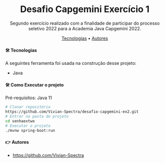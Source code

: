 <h1 align="center">Desafio Capgemini Exercício 1</h1>

<p align="center">Segundo exercício realizado com a finalidade de participar do processo seletivo 2022 para a Academia Java Capgemini 2022.</p>

<p align="center">
 <a href="#-tecnologias">Tecnologias</a> • 
 <a href="#-autores">Autores</a>
</p>

<p align= "left"><h4>🛠 Tecnologias</h4>

A seguintes ferramenta foi usada na construção desse projeto:

- Java

</p>

<p align= "left"><h4>🛠 Como Executar o projeto</h4>

Pré-requisitos: Java 11
```bash
# Clonar repositório
https://github.com/Vivian-Spectra/desafio-capgemini-ex2.git
# Entrar na pasta do projeto
cd senhaextwo
# Executar o projeto
./mvnw spring-boot:run
```
</p>

<p align= "left"><h4>👉 Autores</h4>

- https://github.com/Vivian-Spectra

</p>
